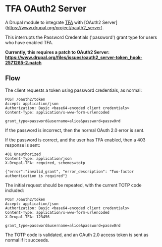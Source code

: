 # TFA OAuth2 Server

A Drupal module to integrate [TFA](https://www.drupal.org/project/tfa) with [OAuth2 Server]
(https://www.drupal.org/project/oauth2_server).

This interrupts the Password Credentials ('password') grant type for users who have enabled TFA.

**Currently, this requires a patch to OAuth2 Server:
https://www.drupal.org/files/issues/oauth2_server-token_hook-2571265-2.patch**

## Flow
The client requests a token using password credentials, as normal:
```
POST /oauth2/token
Accept: application/json
Authorization: Basic <base64-encoded client credentials>
Content-Type: application/x-www-form-urlencoded

grant_type=password&username=alice&password=passw0rd
```

If the password is incorrect, then the normal OAuth 2.0 error is sent.

If the password is correct, and the user has TFA enabled, then a 403 response is sent:
```
401 Unauthorized
Content-Type: application/json
X-Drupal-TFA: required, schemes=totp

{"error":"invalid_grant", "error_description": "Two-factor authentication is required"}
```

The initial request should be repeated, with the current TOTP code included:
```
POST /oauth2/token
Accept: application/json
Authorization: Basic <base64-encoded client credentials>
Content-Type: application/x-www-form-urlencoded
X-Drupal-TFA: 123456

grant_type=password&username=alice&password=passw0rd
```

The TOTP code is validated, and an OAuth 2.0 access token is sent as normal if it succeeds.
